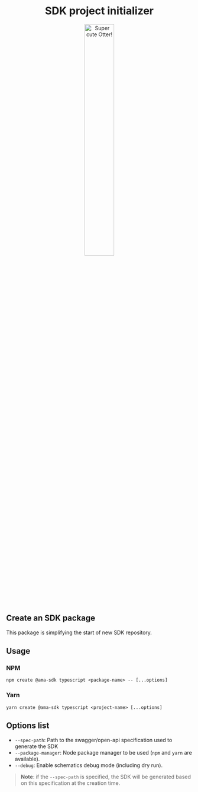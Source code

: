 <h1 align="center">SDK project initializer</h1>
<p align="center">
  <img src="https://raw.githubusercontent.com/AmadeusITGroup/otter/main/assets/logo/otter.png" alt="Super cute Otter!" width="40%"/>
</p>

## Create an SDK package

This package is simplifying the start of new SDK repository.

## Usage

### NPM

```shell
npm create @ama-sdk typescript <package-name> -- [...options]
```

### Yarn

```shell
yarn create @ama-sdk typescript <project-name> [...options]
```

## Options list

- `--spec-path`: Path to the swagger/open-api specification used to generate the SDK
- `--package-manager`: Node package manager to be used (`npm` and `yarn` are available).
- `--debug`: Enable schematics debug mode (including dry run).

> **Note**: if the `--spec-path` is specified, the SDK will be generated based on this specification at the creation time.
